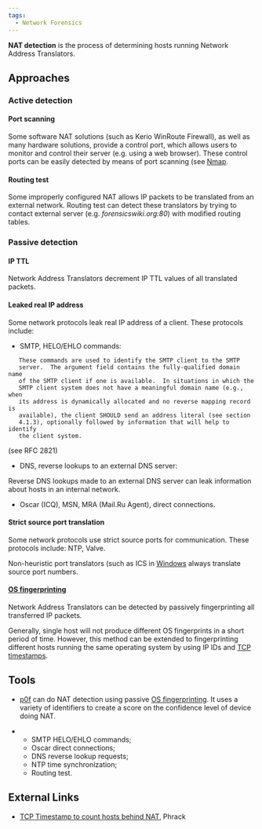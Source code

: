 ```yaml
---
tags:
  - Network Forensics
---
```

**NAT detection** is the process of determining hosts running Network Address
Translators.

## Approaches

### Active detection

#### Port scanning

Some software NAT solutions (such as Kerio WinRoute Firewall), as well as many
hardware solutions, provide a control port, which allows users to monitor and
control their server (e.g. using a web browser). These control ports can be
easily detected by means of port scanning (see [Nmap](nmap.md).

#### Routing test

Some improperly configured NAT allows IP packets to be translated from an
external network. Routing test can detect these translators by trying to
contact external server (e.g.  *forensicswiki.org:80*) with modified routing
tables.

### Passive detection

#### IP TTL

Network Address Translators decrement IP TTL values of all translated packets.

#### Leaked real IP address

Some network protocols leak real IP address of a client. These protocols
include:

- SMTP, HELO/EHLO commands:

<!-- -->

       These commands are used to identify the SMTP client to the SMTP
       server.  The argument field contains the fully-qualified domain name
       of the SMTP client if one is available.  In situations in which the
       SMTP client system does not have a meaningful domain name (e.g., when
       its address is dynamically allocated and no reverse mapping record is
       available), the client SHOULD send an address literal (see section
       4.1.3), optionally followed by information that will help to identify
       the client system.

(see RFC 2821)

- DNS, reverse lookups to an external DNS server:

Reverse DNS lookups made to an external DNS server can leak information
about hosts in an internal network.

- Oscar (ICQ), MSN, MRA (Mail.Ru Agent), direct connections.

#### Strict source port translation

Some network protocols use strict source ports for communication. These
protocols include: NTP, Valve.

Non-heuristic port translators (such as ICS in
[Windows](windows.md) always translate source port numbers.

#### [OS fingerprinting](os_fingerprinting.md)

Network Address Translators can be detected by passively fingerprinting all
transferred IP packets.

Generally, single host will not produce different OS fingerprints in a short
period of time. However, this method can be extended to fingerprinting
different hosts running the same operating system by using IP IDs and
[TCP timestamps](tcp_timestamps.md).

## Tools

- [p0f](http://lcamtuf.coredump.cx/p0f.shtml) can do NAT detection using
  passive [OS fingerprinting](os_fingerprinting.md). It uses a
  variety of identifiers to create a score on the confidence level of
  device doing NAT.

<!-- -->

- - SMTP HELO/EHLO commands;
  - Oscar direct connections;
  - DNS reverse lookup requests;
  - NTP time synchronization;
  - Routing test.

## External Links

* [TCP Timestamp to count hosts behind NAT](http://phrack.org/issues.html?issue=63&id=3#article),
  Phrack
